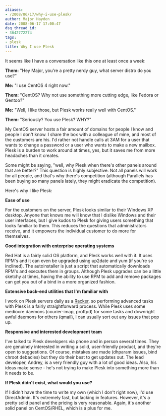 ```yaml
---
aliases:
- /2008/06/17/why-i-use-plesk/
author: Major Hayden
date: 2008-06-17 17:00:47
dsq_thread_id:
- 3642772274
tags:
- plesk
title: Why I use Plesk
---
```


It seems like I have a conversation like this one at least once a week:

**Them:** "Hey Major, you're a pretty nerdy guy, what server distro do you use?"

**Me:** "I use CentOS 4 right now."

**Them:** "CentOS? Why not use something more cutting edge, like Fedora or Gentoo?"

**Me:** "Well, I like those, but Plesk works really well with CentOS."

**Them:** "Seriously? You use Plesk? WHY?"

My CentOS server hosts a fair amount of domains for people I know and people I don't know. I share the box with a colleague of mine, and most of the customers are his. I'd rather not handle calls at 3AM for a user that wants to change a password or a user who wants to make a new mailbox. Plesk is a burden to work around at times, yes, but it saves me from more headaches than it creates.

Some might be saying, "well, why Plesk when there's other panels around that are better?" This question is highly subjective. Not all panels will work for all people, and that's why there's competition (although Parallels has been buying so many panels lately, they might eradicate the competition).

Here's why I like Plesk:

**Ease of use**

For the customers on the server, Plesk looks similar to their Windows XP desktop. Anyone that knows me will know that I dislike Windows and their user interfaces, but I give kudos to Plesk for giving users something that looks familiar to them. This reduces the questions that administrators receive, and it empowers the individual customer to do more for themselves.

**Good integration with enterprise operating systems**

Red Hat is a fairly solid OS platform, and Plesk works well with it. It uses RPM's and it can even be upgraded using up2date and yum (if you're so inclined). The autoinstaller is just a script that automatically downloads RPM's and executes them in groups. Although Plesk upgrades can be a little sketchy at times, having the ability to use RPM to add and remove packages can get you out of a bind in a more organized fashion.

**Extensive back-end utilities that I'm familiar with**

I work on Plesk servers daily as a [Racker][1], so performing advanced tasks with Plesk is a fairly straightforward process. While Plesk uses some mediocre daemons (courier-imap, proftpd) for some tasks and downright awful daemons for others (qmail), I can usually sort out any issues that pop up.

**Responsive and interested development team**

I've talked to Plesk developers via phone and in person several times. They are genuinely interested in writing a solid, user-friendly product, and they're open to suggestions. Of course, mistakes are made (dhparam issues, bind chroot debacles) but they do their best to get updates out. The lead developer, Andrey, is a very friendly guy with a lot of good ideas. Also, his ideas make sense - he's not trying to make Plesk into something more than it needs to be.

**If Plesk didn't exist, what would you use?**

If I didn't have the time to write my own (which I don't right now), I'd use DirectAdmin. It's extremely fast, but lacking in features. However, it's a pretty solid panel and the pricing is very reasonable. Again, it's another solid panel on CentOS/RHEL, which is a plus for me.

 [1]: http://www.rackspace.com/